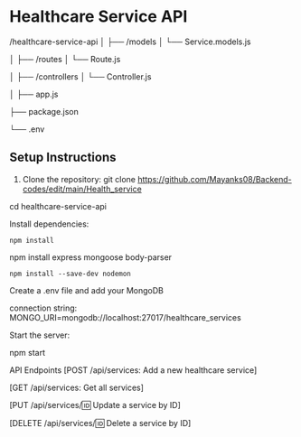 # Healthcare Service API

/healthcare-service-api
│
├── /models
│   └── Service.models.js

│
├── /routes
│   └── Route.js

│
├── /controllers
│   └── Controller.js

│
├── app.js

├── package.json

└── .env


## Setup Instructions

1. Clone the repository:
git clone <https://github.com/Mayanks08/Backend-codes/edit/main/Health_service>

cd healthcare-service-api
 
 Install dependencies:

    npm install

    
npm install express mongoose body-parser

    npm install --save-dev nodemon


Create a .env file and add your MongoDB 

connection string:
MONGO_URI=mongodb://localhost:27017/healthcare_services
 
Start the server:

npm start

API Endpoints
[POST /api/services: Add a new healthcare service] 

[GET /api/services: Get all services]

[PUT /api/services/:id: Update a service by ID]

[DELETE /api/services/:id: Delete a service by ID]

